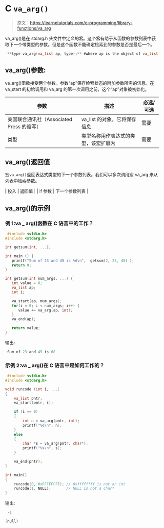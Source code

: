 # C `va_arg()`

> 原文：<https://learnetutorials.com/c-programming/library-functions/va_arg>

va_arg()是在 stdarg.h 头文件中定义的**宏**。这个**宏**有助于从函数的参数列表中获取下一个带类型的参数。但是这个函数不能确定检索到的参数是否是最后一个。

```c
 **type va_arg(va_list ap, type);** #where ap is the object of va_list 

```

## va_arg()参数:

va_arg()函数接受两个参数。参数“ap”保存检索状态的附加参数所需的信息。在 va_start 的初始调用和 va_arg 的第一次调用之前，这个“ap”对象被初始化。

| ****参数**** | ****描述**** | ****必选/可选**** |
| --- | --- | --- |
| 美国联合通讯社（Associated Press 的缩写） | va_list 的对象，它将保存信息 | 需要 |
| 类型 | 类型名称用作表达式的类型，该宏扩展为 | 需要 |

## va_arg()返回值

宏`va_arg()`返回表达式类型的下一个参数列表。我们可以多次调用宏 va_arg 来从列表中检索参数。

| 投入 | 返回值 |
| if 参数 | 下一个参数列表 |

## va_arg()的示例

### 例 1:va _ arg()函数在 C 语言中的工作？

```c
 #include <stdio.h>
#include <stdarg.h>

int getsum(int, ...);

int main () {
   printf("Sum of 23 and 45 is %d\n",  getsum(2, 23, 45) );
   return 0;
}

int getsum(int num_args, ...) {
   int value = 0;
   va_list ap;
   int i;

   va_start(ap, num_args);
   for(i = 0; i < num_args; i++) {
      value += va_arg(ap, int);
   }
   va_end(ap);

   return value;
} 

```

输出:

```c
 Sum of 23 and 45 is 68 
```

### 示例 2:va _ arg()在 C 语言中是如何工作的？

```c
 #include <stdio.h>
#include <stdarg.h>

void runcode (int i, ...)
{
    va_list pntr;
    va_start(pntr, i);

    if (i == 0)
    {
        int n = va_arg(pntr, int);
        printf("%d\n", n);
    }
    else
    {
        char *s = va_arg(pntr, char*);
        printf("%s\n", s);
    }

    va_end(pntr);
}

int main()
{
    runcode(0, 0xFFFFFFFF); // 0xffffffff is not an int
    runcode(1, NULL);       // NULL is not a char*
} 

```

输出:

```c
 -1

(null) 
```